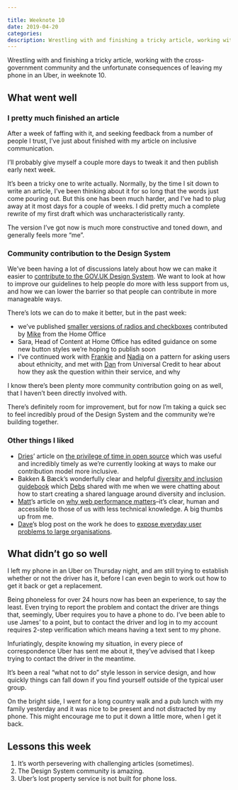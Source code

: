 ```yaml
---

title: Weeknote 10
date: 2019-04-20
categories:
description: Wrestling with and finishing a tricky article, working with the cross-government community and the unfortunate consequences of leaving my phone in an Uber. 
---
```


Wrestling with and finishing a tricky article, working with the cross-government community and the unfortunate consequences of leaving my phone in an Uber, in weeknote 10.

## What went well

### I pretty much finished an article

After a week of faffing with it, and seeking feedback from a number of people I trust, I’ve just about finished with my article on inclusive communication.

I’ll probably give myself a couple more days to tweak it and then publish early next week.

It’s been a tricky one to write actually. Normally, by the time I sit down to write an article, I’ve been thinking about it for so long that the words just come pouring out. But this one has been much harder, and I’ve had to plug away at it most days for a couple of weeks. I did pretty much a complete rewrite of my first draft which was uncharacteristically ranty. 

The version I’ve got now is much more constructive and toned down, and generally feels more “me”. 

### Community contribution to the Design System

We’ve been having a lot of discussions lately about how we can make it easier to [contribute to the GOV.UK Design System](https://design-system.service.gov.uk/community/). We want to look at how to improve our guidelines to help people do more with less support from us, and how we can lower the barrier so that people can contribute in more manageable ways.

There’s lots we can do to make it better, but in the past week:

- we’ve published [smaller versions of radios and checkboxes](https://twitter.com/iknowdavehouse/status/1116674163396218880) contributed by [Mike](https://twitter.com/1mikeowen) from the Home Office
- Sara, Head of Content at Home Office has edited guidance on some new button styles we’re hoping to publish soon
- I’ve continued work with [Frankie](https://twitter.com/frankieroberto) and [Nadia](https://twitter.com/nadia_huq) on a pattern for asking users about ethnicity, and met with [Dan](https://twitter.com/Dan__Harper) from Universal Credit to hear about how they ask the question within their service, and why

I know there’s been plenty more community contribution going on as well, that I haven’t been directly involved with.

There’s definitely room for improvement, but for now I’m taking a quick sec to feel incredibly proud of the Design System and the community we’re building together. 

### Other things I liked

- [Dries](https://twitter.com/Dries)’ article on [the privilege of time in open source](https://dri.es/the-privilege-of-free-time-in-open-source) which was useful and incredibly timely as we’re currently looking at ways to make our contribution model more inclusive.
- Bakken & Bæck’s wonderfully clear and helpful [diversity and inclusion guidebook](](https://bakkenbaeck.com/diversity-inclusion/)) which [Debs](https://twitter.com/firstname_debs) shared with me when we were chatting about how to start creating a shared language around diversity and inclusion.
- [Matt](https://twitter.com/TheRealNooshu/status/1118883244345368578)’s article on [why web performance matters](https://technology.blog.gov.uk/2019/04/18/why-we-focus-on-frontend-performance/)–it’s clear, human and accessible to those of us with less technical knowledge. A big thumbs up from me.
- [Dave](https://twitter.com/iknowdavehouse)’s blog post on the work he does to [expose everyday user problems to large organisations](https://medium.com/@davehouse_80809/voice-of-the-users-67c025ba3a81).

## What didn’t go so well

I left my phone in an Uber on Thursday night, and am still trying to establish whether or not the driver has it, before I can even begin to work out how to get it back or get a replacement.

Being phoneless for over 24 hours now has been an experience, to say the least. Even trying to report the problem and contact the driver are things that, seemingly, Uber requires you to have a phone to do. I’ve been able to use James’ to a point, but to contact the driver and log in to my account requires 2-step verification which means having a text sent to my phone. 

Infuriatingly, despite knowing my situation, in every piece of correspondence Uber has sent me about it, they’ve advised that I keep trying to contact the driver in the meantime.

It’s been a real “what not to do” style lesson in service design, and how quickly things can fall down if you find yourself outside of the typical user group.

On the bright side, I went for a long country walk and a pub lunch with my family yesterday and it was nice to be present and not distracted by my phone. This might encourage me to put it down a little more, when I get it back. 

## Lessons this week

1. It’s worth persevering with challenging articles (sometimes).
2. The Design System community is amazing.
3. Uber’s lost property service is not built for phone loss.
